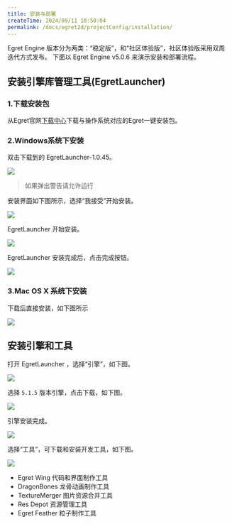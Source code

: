 ```yaml
---
title: 安装与部署
createTime: 2024/09/11 10:50:04
permalink: /docs/egret2d/projectConfig/installation/
---
```


Egret Engine 版本分为两类：“稳定版”，和“社区体验版”，社区体验版采用双周迭代方式发布。
下面以 Egret Engine v5.0.6 来演示安装和部署流程。

## 安装引擎库管理工具(EgretLauncher)

### 1.下载安装包

从Egret官网[下载中心](http://egret.com/downloads/engine.html)下载与操作系统对应的Egret一键安装包。

### 2.Windows系统下安装

双击下载到的 EgretLauncher-1.0.45。

![](icon.png)

> 如果弹出警告请允许运行

安装界面如下图所示，选择“我接受”开始安装。

![](p1.png)

EgretLauncher 开始安装。

![](p2.png)

EgretLauncher 安装完成后，点击完成按钮。

![](p3.png)

### 3.Mac OS X 系统下安装

下载后直接安装，如下图所示

![](Snip20170829_8.png)

## 安装引擎和工具

打开 EgretLauncher ，选择“引擎”，如下图。

![](engine1.png)

选择 `5.1.5` 版本引擎，点击下载，如下图。

![](engine2.png)

引擎安装完成。

![](engine3.png)

选择“工具”，可下载和安装开发工具，如下图。

![](download.png)
* Egret Wing 代码和界面制作工具
* DragonBones 龙骨动画制作工具
* TextureMerger 图片资源合并工具
* Res Depot 资源管理工具
* Egret Feather 粒子制作工具
